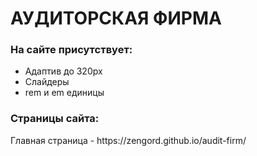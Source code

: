 # АУДИТОРСКАЯ ФИРМА

<h3>На сайте присутствует:</h3>
<ul>
  <li>Адаптив до 320px</li>
  <li>Слайдеры</li>
  <li>rem и em единицы</li>
</ul>

<h3>Страницы сайта:</h3>
Главная страница - https://zengord.github.io/audit-firm/
